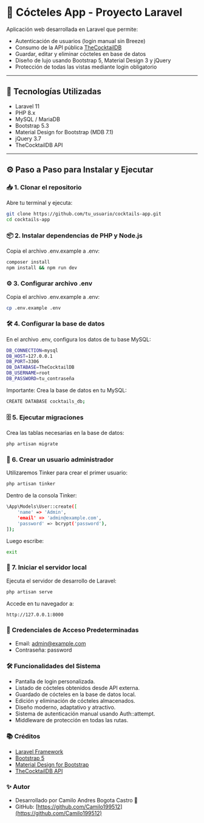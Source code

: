# 🍹 Cócteles App - Proyecto Laravel

Aplicación web desarrollada en Laravel que permite:

- Autenticación de usuarios (login manual sin Breeze)
- Consumo de la API pública [TheCocktailDB](https://www.thecocktaildb.com/)
- Guardar, editar y eliminar cócteles en base de datos
- Diseño de lujo usando Bootstrap 5, Material Design 3 y jQuery
- Protección de todas las vistas mediante login obligatorio

---

## 🚀 Tecnologías Utilizadas

- Laravel 11
- PHP 8.x
- MySQL / MariaDB
- Bootstrap 5.3
- Material Design for Bootstrap (MDB 7.1)
- jQuery 3.7
- TheCocktailDB API

---

## ⚙️ Paso a Paso para Instalar y Ejecutar

### 📥 1. Clonar el repositorio

Abre tu terminal y ejecuta:

```bash
git clone https://github.com/tu_usuario/cocktails-app.git
cd cocktails-app
```

### 📦 2. Instalar dependencias de PHP y Node.js
Copia el archivo .env.example a .env:

```bash
composer install
npm install && npm run dev
```

### ⚙️ 3. Configurar archivo .env
Copia el archivo .env.example a .env:

```bash
cp .env.example .env
```

### 🛠️ 4. Configurar la base de datos
En el archivo .env, configura los datos de tu base MySQL:

```bash
DB_CONNECTION=mysql
DB_HOST=127.0.0.1
DB_PORT=3306
DB_DATABASE=TheCocktailDB
DB_USERNAME=root
DB_PASSWORD=tu_contraseña
```
Importante: Crea la base de datos en tu MySQL:
```bash
CREATE DATABASE cocktails_db;
```

### 🗄️ 5. Ejecutar migraciones
Crea las tablas necesarias en la base de datos:

```bash
php artisan migrate
```

### 👤 6. Crear un usuario administrador
Utilizaremos Tinker para crear el primer usuario:

```bash
php artisan tinker
```
Dentro de la consola Tinker:
```bash
\App\Models\User::create([
    'name' => 'Admin',
    'email' => 'admin@example.com',
    'password' => bcrypt('password'),
]);
```
Luego escribe:
```bash
exit
```

### 🧪 7. Iniciar el servidor local
Ejecuta el servidor de desarrollo de Laravel:

```bash
php artisan serve
```
Accede en tu navegador a:
```bash
http://127.0.0.1:8000
```

### 🔐 Credenciales de Acceso Predeterminadas
- Email: admin@example.com
- Contraseña: password

### 🛠️ Funcionalidades del Sistema
- Pantalla de login personalizada.
- Listado de cócteles obtenidos desde API externa.
- Guardado de cócteles en la base de datos local.
- Edición y eliminación de cócteles almacenados.
- Diseño moderno, adaptativo y atractivo.
- Sistema de autenticación manual usando Auth::attempt.
- Middleware de protección en todas las rutas.

### 📚 Créditos
- [Laravel Framework](https://laravel.com/)
- [Bootstrap 5](https://getbootstrap.com/)
- [Material Design for Bootstrap](https://mdbootstrap.com/)
- [TheCocktailDB API](https://www.thecocktaildb.com/)

### ✨ Autor
- Desarrollado por Camilo Andres Bogota Castro 🚀
- GitHub: [https://github.com/Camilo199512](https://github.com/Camilo199512)
